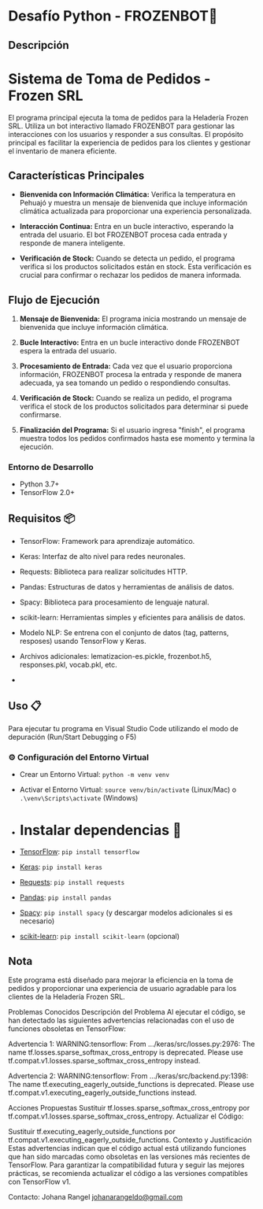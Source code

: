 # Desafío Python - FROZENBOT:rocket:

## Descripción
# Sistema de Toma de Pedidos - Frozen SRL

El programa principal ejecuta la toma de pedidos para la Heladería Frozen SRL. Utiliza un bot interactivo llamado FROZENBOT para gestionar las interacciones
con los usuarios y responder a sus consultas. El propósito principal es facilitar la experiencia de pedidos para los clientes y gestionar el inventario de manera eficiente.

## Características Principales

- **Bienvenida con Información Climática:** Verifica la temperatura en Pehuajó y muestra un mensaje de bienvenida que incluye información climática actualizada para proporcionar una experiencia personalizada.

- **Interacción Continua:** Entra en un bucle interactivo, esperando la entrada del usuario. El bot FROZENBOT procesa cada entrada y responde de manera inteligente.

- **Verificación de Stock:** Cuando se detecta un pedido, el programa verifica si los productos solicitados están en stock. Esta verificación es crucial para confirmar o
  rechazar los pedidos de manera informada.

## Flujo de Ejecución

1. **Mensaje de Bienvenida:** El programa inicia mostrando un mensaje de bienvenida que incluye información climática.

2. **Bucle Interactivo:** Entra en un bucle interactivo donde FROZENBOT espera la entrada del usuario.

3. **Procesamiento de Entrada:** Cada vez que el usuario proporciona información, FROZENBOT procesa la entrada y responde de manera adecuada, ya sea tomando un pedido o respondiendo consultas.

4. **Verificación de Stock:** Cuando se realiza un pedido, el programa verifica el stock de los productos solicitados para determinar si puede confirmarse.

5. **Finalización del Programa:** Si el usuario ingresa "finish", el programa muestra todos los pedidos confirmados hasta ese momento y termina la ejecución.

### Entorno de Desarrollo
- Python 3.7+
- TensorFlow 2.0+
  
## Requisitos :package:
- TensorFlow: Framework para aprendizaje automático.
- Keras: Interfaz de alto nivel para redes neuronales.
- Requests: Biblioteca para realizar solicitudes HTTP.
- Pandas: Estructuras de datos y herramientas de análisis de datos.
- Spacy: Biblioteca para procesamiento de lenguaje natural.
- scikit-learn: Herramientas simples y eficientes para análisis de datos.

- Modelo NLP: Se entrena con el conjunto de datos (tag, patterns, resposes) usando TensorFlow y Keras.
- Archivos adicionales: lematizacion-es.pickle, frozenbot.h5, responses.pkl, vocab.pkl, etc.
- 
## Uso :clipboard:
Para ejecutar tu programa en Visual Studio Code utilizando el modo de depuración (Run/Start Debugging o F5)

### :gear: Configuración del Entorno Virtual 
- Crear un Entorno Virtual: `python -m venv venv`
- Activar el Entorno Virtual: `source venv/bin/activate` (Linux/Mac) o `.\venv\Scripts\activate` (Windows)

- # Instalar dependencias :wrench:
- [TensorFlow](https://www.tensorflow.org/): `pip install tensorflow`
- [Keras](https://keras.io/): `pip install keras`
- [Requests](https://docs.python-requests.org/en/master/): `pip install requests`
- [Pandas](https://pandas.pydata.org/): `pip install pandas`
- [Spacy](https://spacy.io/): `pip install spacy` (y descargar modelos adicionales si es necesario)
- [scikit-learn](https://scikit-learn.org/stable/): `pip install scikit-learn` (opcional)

## Nota
Este programa está diseñado para mejorar la eficiencia en la toma de pedidos y proporcionar una experiencia de 
usuario agradable para los clientes de la Heladería Frozen SRL.

Problemas Conocidos
Descripción del Problema
Al ejecutar el código, se han detectado las siguientes advertencias relacionadas con el uso de funciones obsoletas en TensorFlow:

Advertencia 1:
WARNING:tensorflow: From .../keras/src/losses.py:2976:
The name tf.losses.sparse_softmax_cross_entropy is deprecated. 
Please use tf.compat.v1.losses.sparse_softmax_cross_entropy instead.

Advertencia 2:
WARNING:tensorflow: From .../keras/src/backend.py:1398:
The name tf.executing_eagerly_outside_functions is deprecated. 
Please use tf.compat.v1.executing_eagerly_outside_functions instead.

Acciones Propuestas
Sustituir tf.losses.sparse_softmax_cross_entropy por tf.compat.v1.losses.sparse_softmax_cross_entropy.
Actualizar el Código:

Sustituir tf.executing_eagerly_outside_functions por tf.compat.v1.executing_eagerly_outside_functions.
Contexto y Justificación
Estas advertencias indican que el código actual está utilizando funciones que han sido marcadas
como obsoletas en las versiones más recientes de TensorFlow. Para garantizar la compatibilidad
futura y seguir las mejores prácticas, se recomienda actualizar el código a las versiones compatibles con TensorFlow v1.

Contacto:
Johana Rangel
johanarangeldo@gmail.com
